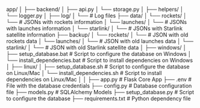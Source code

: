 app/
│
├── backend/
│ ├── api.py
│ └── storage.py
│
├── helpers/
│ └── logger.py
│
├── log/
│ └── # Log files
├── data/
│ └── rockets/
│ └── # JSONs with rockets information
│ └── launches/
│ └── # JSONs with launches information
│ └── starlink/
│ └── # JSONs with Starlink satellite information
├── backup/
│ └── rockets/
│ └── # JSON with old rockets data
│ └── launches/
│ └── # JSON with old launches data
│ └── starlink/
│ └── # JSON with old Starlink satellite data
│
├── windows/
│ ├── setup_database.bat # Script to configure the database on Windows
│ └── install_dependencies.bat # Script to install dependencies on Windows
│
├── linux/
│ ├── setup_database.sh # Script to configure the database on Linux/Mac
│ └── install_dependencies.sh # Script to install dependencies on Linux/Mac
│
│
├── app.py # Flask Core App
├── .env # File with the database credentials
├── config.py # Database configuration file
├── models.py # SQLAlchemy Models
├── setup_database.py # Script to configure the database
├── requirements.txt # Python dependency file
